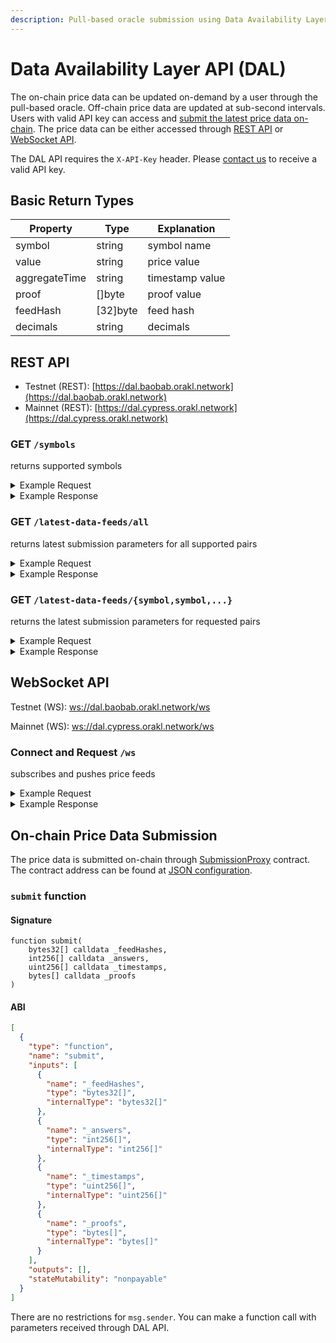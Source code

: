 ```yaml
---
description: Pull-based oracle submission using Data Availability Layer API
---
```


# Data Availability Layer API (DAL)

The on-chain price data can be updated on-demand by a user through the pull-based oracle. Off-chain price data are updated at sub-second intervals. Users with valid API key can access and [submit the latest price data on-chain](data-availability-layer-api.md#on-chain-price-data-submission). The price data can be either accessed through [REST API](data-availability-layer-api.md#rest-api) or [WebSocket API](data-availability-layer-api.md#websocket-api).

The DAL API requires the `X-API-Key` header. Please [contact us](mailto:business@orakl.network) to receive a valid API key.

## Basic Return Types

| Property      | Type      | Explanation     |
| ------------- | --------- | --------------- |
| symbol        | string    | symbol name     |
| value         | string    | price value     |
| aggregateTime | string    | timestamp value |
| proof         | \[]byte   | proof value     |
| feedHash      | \[32]byte | feed hash       |
| decimals      | string    | decimals        |

## REST API

* Testnet (REST): [https://dal.baobab.orakl.network](https://dal.baobab.orakl.network)
* Mainnet (REST): [https://dal.cypress.orakl.network](https://dal.cypress.orakl.network)

### GET `/symbols`

returns supported symbols

<details>

<summary>Example Request</summary>

```bash
curl --location --request GET 'https://dal.baobab.orakl.network/symbols' \
--header 'X-API-Key: $API_KEY' \
--header 'Content-Type: application/json'
```

</details>

<details>

<summary>Example Response</summary>

```bash
[
"WAVES-KRW",
"BTC-USDT",
"CHF-USD",
"DAI-USDT",
"JOY-USDT",
"PAXG-USDT",
"GBP-USD",
"WEMIX-USDT",
"ATOM-USDT",
"DOGE-USDT",
"KSP-KRW",
"LTC-USDT",
"TRX-USDT",
"EUR-USD",
"JPY-USD",
"MNR-KRW",
"USDC-USDT",
"XRP-KRW",
"BNB-USDT",
"ETH-KRW",
"ETH-USDT",
"MBX-KRW",
"PER-KLAY",
"BLAST-KRW",
"BTC-KRW",
"DOT-USDT",
"FTM-USDT",
"ZRO-KRW",
"USDT-KRW",
"XRP-USDT",
"AVAX-USDT",
"BORA-KRW",
"KRW-USD",
"SOL-USDT",
"UNI-USDT",
"PEPE-USDT",
"SHIB-USDT",
"SOL-KRW",
"ADA-USDT",
"AKT-KRW",
"KLAY-USDT",
"MATIC-USDT",
"ONDO-KRW"
]
```

</details>

### GET `/latest-data-feeds/all`

returns latest submission parameters for all supported pairs

<details>

<summary>Example Request</summary>

```bash
curl --location --request GET 'https://dal.baobab.orakl.network/latest-data-feeds/all' \
--header 'X-API-Key: $API_KEY' \
--header 'Content-Type: application/json'
```

</details>

<details>

<summary>Example Response</summary>

```bash
[
    {
        "symbol": "ETH-KRW",
        "value": "434873384238632",
        "aggregateTime": "1720502320",
        "proof": "hIBaILTldU/NcO7bdGg3s9bYJJGGch9z12wTzb48NgRruG4o8ZwQB/G02IXXfqXFDN/vIaSIKjZkumkC/wFoDxw=",
        "feedHash": [
            109,
            228,
            175,
            7,
            68,
            71,
            200,
            53,
            75,
            5,
            212,
            84,
            124,
            56,
            45,
            47,
            1,
            39,
            219,
            146,
            222,
            219,
            81,
            64,
            232,
            208,
            65,
            78,
            51,
            202,
            85,
            162
        ],
        "decimals": "8"
    },
    ...
    {
        "symbol": "KSP-KRW",
        "value": "21498587636",
        "aggregateTime": "1720502320",
        "proof": "JpIGVaK5VR8ij92zn5p0SAOH0WpAHTWm/ESj9yLG3vRFeU3IbsvgRtajCwLc3MFpPm59Xi7xNzGTXPJ7CnuTABw=",
        "feedHash": [
            191,
            17,
            120,
            4,
            160,
            246,
            96,
            18,
            135,
            203,
            130,
            165,
            225,
            162,
            195,
            15,
            31,
            52,
            12,
            105,
            114,
            248,
            162,
            17,
            98,
            54,
            204,
            148,
            221,
            39,
            43,
            93
        ],
        "decimals": "8"
    }
]
```

</details>

### GET `/latest-data-feeds/{symbol,symbol,...}`

returns the latest submission parameters for requested pairs

<details>

<summary>Example Request</summary>

```bash
curl --location --request GET 'https://dal.baobab.orakl.network/latest-data-feeds/btc-usdt,eth-usdt' \
--header 'X-API-Key: $API_KEY' \
--header 'Content-Type: application/json'
```

</details>

<details>

<summary>Example Response</summary>

```bash
[
	{
	    "symbol": "BTC-USDT",
	    "value": "5732493376201",
	    "aggregateTime": "1720502681",
	    "proof": "rrKHt0lgnbPq8LFzTovUp3pT+JIKliaDclaH6wR5d/80u8DxftgiuU/BNqci9tZZ3O2gq8RSibLSQ8O0QLvoTBw=",
	    "feedHash": [
	        169,
	        43,
	        203,
	        91,
	        197,
	        26,
	        165,
	        83,
	        94,
	        208,
	        204,
	        63,
	        82,
	        41,
	        146,
	        221,
	        154,
	        111,
	        178,
	        232,
	        221,
	        109,
	        207,
	        72,
	        71,
	        5,
	        217,
	        62,
	        179,
	        205,
	        22,
	        122
	    ],
	    "decimals": "8"
	},
	{
      "symbol": "ETH-USDT",
      "value": "337325575986",
      "aggregateTime": "1721120187",
      "proof": "kxGqISsT+2Y40sW2EdTA2mOjVvrCsoSjtb85dnUEGBtdRpVLGgXp0kE2b7XW9dkz0JQffJgjkiJFFT7N24g44Rs=",
      "feedHash": [
        112,
        32,
        181,
        40,
        65,
        187,
        38,
        140,
        188,
        120,
        19,
        122,
        84,
        212,
        191,
        31,
        83,
        5,
        238,
        209,
        3,
        159,
        181,
        208,
        3,
        186,
        149,
        184,
        237,
        237,
        196,
        108
      ],
      "decimals": "8"
    }
]
```

</details>

## WebSocket API

Testnet (WS): [ws://dal.baobab.orakl.network/ws](ws://dal.baobab.orakl.network/ws)

Mainnet (WS): [ws://dal.cypress.orakl.network/ws](ws://dal.cypress.orakl.network/ws)

### Connect and Request `/ws`

subscribes and pushes price feeds

<details>

<summary>Example Request</summary>

```bash
# connect
websocat ws://dal.baobab.orakl.network/ws -H "X-API-Key: $API_KEY"
# subscribe
{
  "method": "SUBSCRIBE",
  "params": [
    "submission@BTC-USDT"
  ]
}
```

</details>

<details>

<summary>Example Response</summary>

```bash
{
  "symbol": "BTC-USDT",
  "value": "5732860170908",
  "aggregateTime": "1720502960",
  "proof": "zAeZ0QqHGa30fFZsOWAZbP2WmfuEU6ZYsbQxwYVwHFIdkE3bozpBmCbzEz4UmQFZhioAKMgEiJedTXSjq3vhDxw=",
  "feedHash": [
    169,
    43,
    203,
    91,
    197,
    26,
    165,
    83,
    94,
    208,
    204,
    63,
    82,
    41,
    146,
    221,
    154,
    111,
    178,
    232,
    221,
    109,
    207,
    72,
    71,
    5,
    217,
    62,
    179,
    205,
    22,
    122
  ],
  "decimals": "8"
}
{
  "symbol": "BTC-USDT",
  "value": "5733252415338",
  "aggregateTime": "1720502960",
  "proof": "KL5Xaw4D0eg4MaQ/E/WSB0aJITMMGlBqilDIA1dAWXYn+sY9Ybn8hOXuq6XcIhs9VghsCptzikq+Cx7a5dssURs=",
  "feedHash": [
    169,
    43,
    203,
    91,
    197,
    26,
    165,
    83,
    94,
    208,
    204,
    63,
    82,
    41,
    146,
    221,
    154,
    111,
    178,
    232,
    221,
    109,
    207,
    72,
    71,
    5,
    217,
    62,
    179,
    205,
    22,
    122
  ],
  "decimals": "8"
}
```

</details>

## On-chain Price Data Submission

The price data is submitted on-chain through [SubmissionProxy](https://github.com/Bisonai/orakl/blob/master/contracts/v0.2/src/SubmissionProxy.sol) contract. The contract address can be found at [JSON configuration](https://raw.githubusercontent.com/Bisonai/orakl/master/contracts/v0.2/addresses/others-addresses.json).

### `submit` function

#### Signature

```solidity
function submit(
    bytes32[] calldata _feedHashes,
    int256[] calldata _answers,
    uint256[] calldata _timestamps,
    bytes[] calldata _proofs
)
```

#### ABI

```json
[
  {
    "type": "function",
    "name": "submit",
    "inputs": [
      {
        "name": "_feedHashes",
        "type": "bytes32[]",
        "internalType": "bytes32[]"
      },
      {
        "name": "_answers",
        "type": "int256[]",
        "internalType": "int256[]"
      },
      {
        "name": "_timestamps",
        "type": "uint256[]",
        "internalType": "uint256[]"
      },
      {
        "name": "_proofs",
        "type": "bytes[]",
        "internalType": "bytes[]"
      }
    ],
    "outputs": [],
    "stateMutability": "nonpayable"
  }
]
```

There are no restrictions for `msg.sender`. You can make a function call with parameters received through DAL API.
